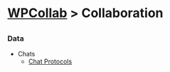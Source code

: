 # [WPCollab](https://github.com/WPCollab/WPCollab) > Collaboration

##

### Data
- Chats
	- [Chat Protocols](https://github.com/WPCollab/WPCollab/tree/master/collaboration/chat-protocols)
